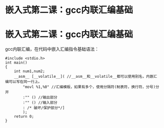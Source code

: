 # 嵌入式第二课：gcc内联汇编基础

# 嵌入式第二课：gcc内联汇编基础

gcc内联汇编，在代码中嵌入汇编指令基础语法：

  

    
    
    #include <stdio.h>
    int main()
    {
        int num1,num2;
        __asm__ [__volatile__]( //__asm__和__volatile__都可以使用别名，内嵌汇编可以写在同一行上。
            "movl %1,%0" //汇编模板，如果有多个，使用分隔符(制表符，换行符，分号)分开
            :"" () //输出部分
            :"" () //输入部分
            : /* 破坏/保护部分*/]
            );
        return 0;
    }

  

  

  

